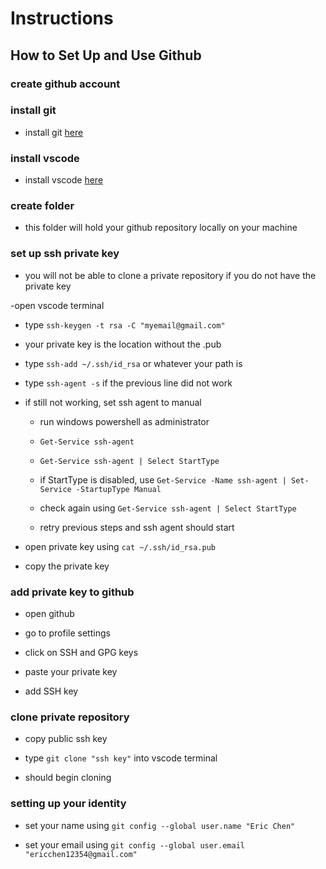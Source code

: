# Instructions

## How to Set Up and Use Github

### create github account

### install git 
- install git [here](https://www.atlassian.com/git/tutorials/install-git#windows)

### install vscode 
- install vscode [here](https://code.visualstudio.com/download)

### create folder
- this folder will hold your github repository locally on your machine

### set up ssh private key
- you will not be able to clone a private repository if you do not have the private key

-open vscode terminal

- type `ssh-keygen -t rsa -C "myemail@gmail.com"` 

- your private key is the location without the .pub

- type `ssh-add ~/.ssh/id_rsa` or whatever your path is

- type `ssh-agent -s` if the previous line did not work

- if still not working, set ssh agent to manual

    - run windows powershell as administrator

    - `Get-Service ssh-agent`

    - `Get-Service ssh-agent | Select StartType`

    - if StartType is disabled, use `Get-Service -Name ssh-agent | Set-Service -StartupType Manual`

    - check again using `Get-Service ssh-agent | Select StartType`

    - retry previous steps and ssh agent should start

- open private key using `cat ~/.ssh/id_rsa.pub`

- copy the private key

### add private key to github
- open github

- go to profile settings

- click on SSH and GPG keys

- paste your private key

- add SSH key

### clone private repository
- copy public ssh key

- type `git clone "ssh key"` into vscode terminal

- should begin cloning

### setting up your identity
- set your name using `git config --global user.name "Eric Chen"`

- set your email using `git config --global user.email "ericchen12354@gmail.com"`

